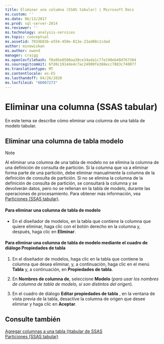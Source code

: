 ```yaml
---
title: Eliminar una columna (SSAS tabular) | Microsoft Docs
ms.custom: ''
ms.date: 06/13/2017
ms.prod: sql-server-2014
ms.reviewer: ''
ms.technology: analysis-services
ms.topic: conceptual
ms.assetid: 703db83b-e554-450e-813e-23ad08c1cdad
author: minewiskan
ms.author: owend
manager: craigg
ms.openlocfilehash: f0a95e8580aa30ce34ada1c77e198eb40d767304
ms.sourcegitcommit: 6fd8c1914de4c7ac24900fe388ecc7883c740077
ms.translationtype: MT
ms.contentlocale: es-ES
ms.lasthandoff: 04/26/2020
ms.locfileid: "66067273"
---
```

# <a name="delete-a-column-ssas-tabular"></a>Eliminar una columna (SSAS tabular)
  En este tema se describe cómo eliminar una columna de una tabla de modelo tabular.  
  
## <a name="delete-a-model-table-column"></a>Eliminar una columna de tabla modelo  
  
> [!NOTE]  
>  Al eliminar una columna de una tabla de modelo no se elimina la columna de una definición de consulta de partición. Si la columna que va a eliminar forma parte de una partición, debe eliminar manualmente la columna de la definición de consulta de partición. Si no se elimina la columna de la definición de consulta de partición, se consultará la columna y se devolverán datos, pero no se rellenan en la tabla de modelo, durante las operaciones de procesamiento. Para obtener más información, vea [Particiones &#40;SSAS tabular&#41;](partitions-ssas-tabular.md).  
  
#### <a name="to-delete-a-model-table-column"></a>Para eliminar una columna de tabla de modelo  
  
-   En el diseñador de modelos, en la tabla que contiene la columna que quiere eliminar, haga clic con el botón derecho en la columna y, después, haga clic en **Eliminar**.  
  
#### <a name="to-delete-a-model-table-column-by-using-the-table-properties-dialog-box"></a>Para eliminar una columna de tabla de modelo mediante el cuadro de diálogo Propiedades de tabla  
  
1.  En el diseñador de modelos, haga clic en la tabla que contiene la columna que desea eliminar, y, a continuación, haga clic en el menú **Tabla** y, a continuación, en  **Propiedades de tabla**.  
  
2.  En **Nombres de columna de**, seleccione **Modelo** (*para usar los nombres de columna de tabla de modelo, si son distintos del origen*).  
  
3.  En el cuadro de diálogo **Editar propiedades de tabla** , en la ventana de vista previa de la tabla, desactive la columna de origen que desee eliminar y haga clic en **Aceptar**.  
  
## <a name="see-also"></a>Consulte también  
 [Agregar columnas a una tabla &#40;&#41;tabular de SSAS](add-columns-to-a-table-ssas-tabular.md)   
 [Particiones &#40;SSAS tabular&#41;](partitions-ssas-tabular.md)  
  
  

